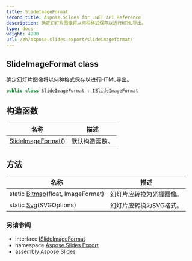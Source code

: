 ```yaml
---
title: SlideImageFormat
second_title: Aspose.Sildes for .NET API Reference
description: 确定幻灯片图像将以何种格式保存以进行HTML导出。
type: docs
weight: 4280
url: /zh/aspose.slides.export/slideimageformat/
---
```


## SlideImageFormat class

确定幻灯片图像将以何种格式保存以进行HTML导出。

```csharp
public class SlideImageFormat : ISlideImageFormat
```

## 构造函数

| 名称 | 描述 |
| --- | --- |
| [SlideImageFormat](slideimageformat)() | 默认构造函数。 |

## 方法

| 名称 | 描述 |
| --- | --- |
| static [Bitmap](../../aspose.slides.export/slideimageformat/bitmap)(float, ImageFormat) | 幻灯片应转换为光栅图像。 |
| static [Svg](../../aspose.slides.export/slideimageformat/svg)(SVGOptions) | 幻灯片应转换为SVG格式。 |

### 另请参阅

* interface [ISlideImageFormat](../islideimageformat)
* namespace [Aspose.Slides.Export](../../aspose.slides.export)
* assembly [Aspose.Slides](../../)